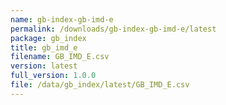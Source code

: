 ```yaml
---
name: gb-index-gb-imd-e
permalink: /downloads/gb-index-gb-imd-e/latest
package: gb_index
title: gb_imd_e
filename: GB_IMD_E.csv
version: latest
full_version: 1.0.0
file: /data/gb_index/latest/GB_IMD_E.csv
---
```

